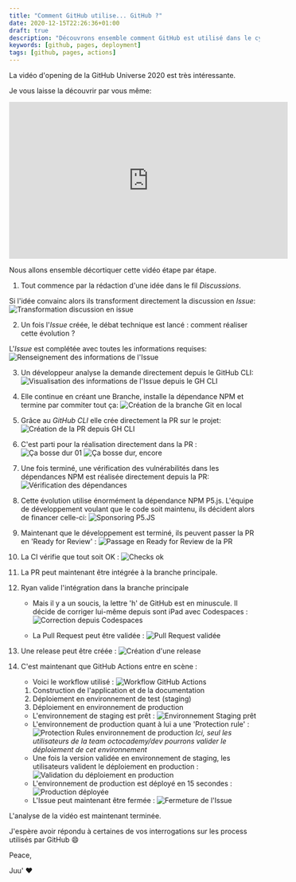 ```yaml
---
title: "Comment GitHub utilise... GitHub ?"
date: 2020-12-15T22:26:36+01:00
draft: true
description: "Découvrons ensemble comment GitHub est utilisé dans le cycle de vie d'un ajout de fonctionnalité "
keywords: [github, pages, deployment]
tags: [github, pages, actions]
---
```


La vidéo d'opening de la GitHub Universe 2020 est très intéressante.

Je vous laisse la découvrir par vous même:
<div style="text-align: center">
    <iframe width="560" height="315" src="https://www.youtube.com/embed/2m9nUP-e8Co" frameborder="0" allow="accelerometer; autoplay; clipboard-write; encrypted-media; gyroscope; picture-in-picture" allowfullscreen></iframe>
</div>

Nous allons ensemble décortiquer cette vidéo étape par étape.

1. Tout commence par la rédaction d'une idée dans le fil _Discussions_.

Si l'idée convainc alors ils transforment directement la discussion en _Issue_:
![Transformation discussion en issue](/static/blog/github-in-github/discussion-to-issue.png)

2. Un fois l'_Issue_ créée, le débat technique est lancé : comment réaliser cette évolution ?

L'_Issue_ est complétée avec toutes les informations requises:
![Renseignement des informations de l'Issue](/static/blog/github-in-github/issue-details.png)

3. Un développeur analyse la demande directement depuis le GitHub CLI:
![Visualisation des informations de l'Issue depuis le GH CLI](/static/blog/github-in-github/github-cli-view-issue.png)

4. Elle continue en créant une Branche, installe la dépendance NPM et termine par commiter tout ça:
![Création de la branche Git en local](/static/blog/github-in-github/branch-creation.png)

5. Grâce au _GitHub CLI_ elle crée directement la PR sur le projet:
![Création de la PR depuis GH CLI](/static/blog/github-in-github/pull-request-creation.png)

6. C'est parti pour la réalisation directement dans la PR :
![Ça bosse dur 01](/static/blog/github-in-github/working-hard-01.png)
![Ça bosse dur, encore](/static/blog/github-in-github/working-hard-02.png)

7. Une fois terminé, une vérification des vulnérabilités dans les dépendances NPM est réalisée directement depuis la PR:
![Vérification des dépendances](/static/blog/github-in-github/dependencies-verification-before-merging-request.png)

8. Cette évolution utilise énormément la dépendance NPM P5.js. L'équipe de développement voulant que le code soit maintenu, ils décident alors de financer celle-ci:
![Sponsoring P5.JS](/static/blog/github-in-github/sponsoring-p5js.png)

9. Maintenant que le développement est terminé, ils peuvent passer la PR en 'Ready for Review' :
![Passage en Ready for Review de la PR](/static/blog/github-in-github/ready-for-review.png)

10. La CI vérifie que tout soit OK :
![Checks ok](/static/blog/github-in-github/checks-ok.png)

11. La PR peut maintenant être intégrée à la branche principale.

12. Ryan valide l'intégration dans la branche principale
    * Mais il y a un soucis, la lettre 'h' de GitHub est en minuscule. Il décide de corriger lui-même depuis sont iPad avec Codespaces :
![Correction depuis Codespaces](/static/blog/github-in-github/codespaces.png)
    
    * La Pull Request peut être validée :
![Pull Request validée](/static/blog/github-in-github/pull-request-approved.png)
    
13. Une release peut être créée :
![Création d'une release](/static/blog/github-in-github/release-creation.png)

14. C'est maintenant que GitHub Actions entre en scène :
    * Voici le workflow utilisé :
![Workflow GitHub Actions](/static/blog/github-in-github/continiuous-deployment.png)
    1. Construction de l'application et de la documentation
    2. Déploiement en environnement de test (staging)
    3. Déploiement en environnement de production
    * L'environnement de staging est prêt :
![Environnement Staging prêt](/static/blog/github-in-github/staging-deployed.png)
    * L'environnement de production quant à lui a une 'Protection rule' :
![Protection Rules environnement de production](/static/blog/github-in-github/production-environement-rules.png)
_Ici, seul les utilisateurs de la team *octocademy/dev* pourrons valider le déploiement de cet environnement_
    * Une fois la version validée en environnement de staging, les utilisateurs valident le déploiement en production :
![Validation du déploiement en production](/static/blog/github-in-github/production-deployment-validation.png)
    * L'environnement de production est déployé en 15 secondes :
![Production déployée](/static/blog/github-in-github/production-deployed.png)
    * L'Issue peut maintenant être fermée :
![Fermeture de l'Issue](/static/blog/github-in-github/closing-issue.png)

L'analyse de la vidéo est maintenant terminée.

J'espère avoir répondu à certaines de vos interrogations sur les process utilisés par GitHub :smile: 

Peace,

Juu' :heart: 
    
    
